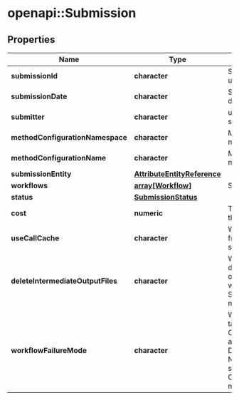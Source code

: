 # openapi::Submission


## Properties
Name | Type | Description | Notes
------------ | ------------- | ------------- | -------------
**submissionId** | **character** | SubmissionRequest unique identifier | [optional] 
**submissionDate** | **character** | SubmissionRequest date | [optional] 
**submitter** | **character** | user that created the submission | [optional] 
**methodConfigurationNamespace** | **character** | Method configuration namespace | [optional] 
**methodConfigurationName** | **character** | Method configuration name | [optional] 
**submissionEntity** | [**AttributeEntityReference**](AttributeEntityReference.md) |  | [optional] 
**workflows** | [**array[Workflow]**](Workflow.md) | Status of Workflow(s) | [optional] 
**status** | [**SubmissionStatus**](SubmissionStatus.md) |  | [optional] 
**cost** | **numeric** | The compute cost of this submission | [optional] 
**useCallCache** | **character** | Whether or not to read from cache for this submission | [optional] 
**deleteIntermediateOutputFiles** | **character** | Whether or not to delete intermediate output files when the workflow completes. See Cromwell docs for more information. | [optional] 
**workflowFailureMode** | **character** | What happens after a task fails. Choose from ContinueWhilePossible and NoNewCalls. Defaults to NoNewCalls if not specified. See Cromwell docs for more information. | [optional] [default to &#39;NoNewCalls&#39;]


